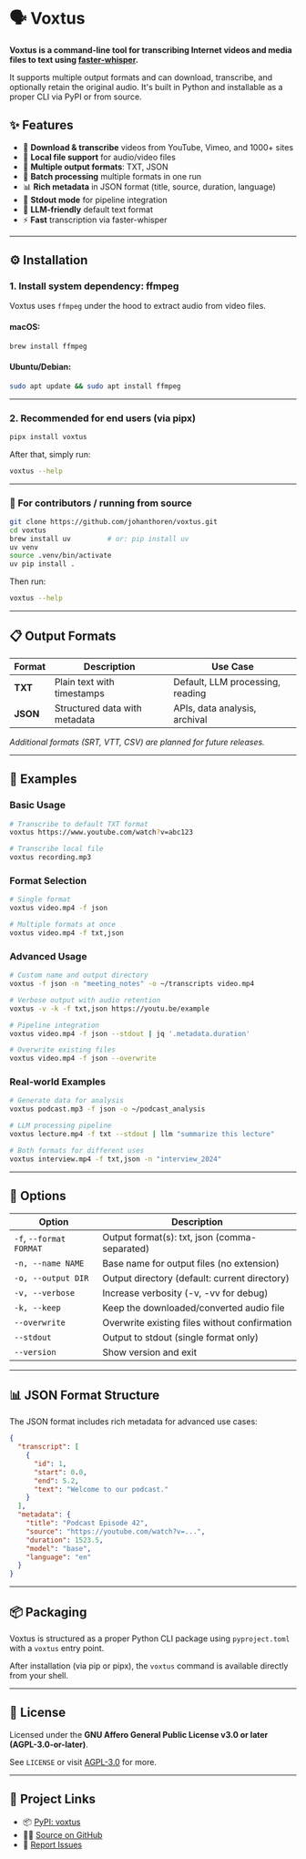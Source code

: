 # 🗣️ Voxtus

**Voxtus is a command-line tool for transcribing Internet videos and media files to text using [faster-whisper](https://github.com/guillaumekln/faster-whisper).**

It supports multiple output formats and can download, transcribe, and optionally retain the original audio. It's built in Python and installable as a proper CLI via PyPI or from source.

## ✨ Features

- 🎥 **Download & transcribe** videos from YouTube, Vimeo, and 1000+ sites
- 📁 **Local file support** for audio/video files  
- 📝 **Multiple output formats**: TXT, JSON
- 🔄 **Batch processing** multiple formats in one run
- 📊 **Rich metadata** in JSON format (title, source, duration, language)
- 🚀 **Stdout mode** for pipeline integration
- 🎯 **LLM-friendly** default text format
- ⚡ **Fast** transcription via faster-whisper

---

## ⚙️ Installation

### 1. Install system dependency: ffmpeg

Voxtus uses `ffmpeg` under the hood to extract audio from video files.

#### macOS:

```bash
brew install ffmpeg
```

#### Ubuntu/Debian:

```bash
sudo apt update && sudo apt install ffmpeg
```

---

### 2. Recommended for end users (via pipx)

```bash
pipx install voxtus
```

After that, simply run:

```bash
voxtus --help
```

---

### 🧪 For contributors / running from source

```bash
git clone https://github.com/johanthoren/voxtus.git
cd voxtus
brew install uv         # or: pip install uv
uv venv
source .venv/bin/activate
uv pip install .
```

Then run:

```bash
voxtus --help
```

---

## 📋 Output Formats

| Format | Description | Use Case |
|--------|-------------|----------|
| **TXT** | Plain text with timestamps | Default, LLM processing, reading |
| **JSON** | Structured data with metadata | APIs, data analysis, archival |

*Additional formats (SRT, VTT, CSV) are planned for future releases.*

---

## 🧪 Examples

### Basic Usage

```bash
# Transcribe to default TXT format
voxtus https://www.youtube.com/watch?v=abc123

# Transcribe local file
voxtus recording.mp3
```

### Format Selection

```bash
# Single format
voxtus video.mp4 -f json

# Multiple formats at once
voxtus video.mp4 -f txt,json
```

### Advanced Usage

```bash
# Custom name and output directory
voxtus -f json -n "meeting_notes" -o ~/transcripts video.mp4

# Verbose output with audio retention
voxtus -v -k -f txt,json https://youtu.be/example

# Pipeline integration
voxtus video.mp4 -f json --stdout | jq '.metadata.duration'

# Overwrite existing files
voxtus video.mp4 -f json --overwrite
```

### Real-world Examples

```bash
# Generate data for analysis
voxtus podcast.mp3 -f json -o ~/podcast_analysis

# LLM processing pipeline
voxtus lecture.mp4 -f txt --stdout | llm "summarize this lecture"

# Both formats for different uses
voxtus interview.mp4 -f txt,json -n "interview_2024"
```

---

## 🔧 Options

| Option | Description |
|--------|-------------|
| `-f`, `--format FORMAT` | Output format(s): txt, json (comma-separated) |
| `-n, --name NAME` | Base name for output files (no extension) |
| `-o, --output DIR` | Output directory (default: current directory) |
| `-v, --verbose` | Increase verbosity (-v, -vv for debug) |
| `-k, --keep` | Keep the downloaded/converted audio file |
| `--overwrite` | Overwrite existing files without confirmation |
| `--stdout` | Output to stdout (single format only) |
| `--version` | Show version and exit |

---

## 📊 JSON Format Structure

The JSON format includes rich metadata for advanced use cases:

```json
{
  "transcript": [
    {
      "id": 1,
      "start": 0.0,
      "end": 5.2,
      "text": "Welcome to our podcast."
    }
  ],
  "metadata": {
    "title": "Podcast Episode 42",
    "source": "https://youtube.com/watch?v=...",
    "duration": 1523.5,
    "model": "base",
    "language": "en"
  }
}
```

---

## 📦 Packaging

Voxtus is structured as a proper Python CLI package using `pyproject.toml` with a `voxtus` entry point.

After installation (via pip or pipx), the `voxtus` command is available directly from your shell.

---

## 🔐 License

Licensed under the **GNU Affero General Public License v3.0 or later (AGPL-3.0-or-later)**.

See `LICENSE` or visit [AGPL-3.0](https://www.gnu.org/licenses/agpl-3.0.html) for more.

---

## 🔗 Project Links

- 📦 [PyPI: voxtus](https://pypi.org/project/voxtus/)
- 🧑‍💻 [Source on GitHub](https://github.com/johanthoren/voxtus)
- 🐛 [Report Issues](https://github.com/johanthoren/voxtus/issues)
